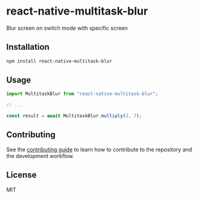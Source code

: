 # react-native-multitask-blur

Blur screen on switch mode with specific screen

## Installation

```sh
npm install react-native-multitask-blur
```

## Usage

```js
import MultitaskBlur from "react-native-multitask-blur";

// ...

const result = await MultitaskBlur.multiply(3, 7);
```

## Contributing

See the [contributing guide](CONTRIBUTING.md) to learn how to contribute to the repository and the development workflow.

## License

MIT
